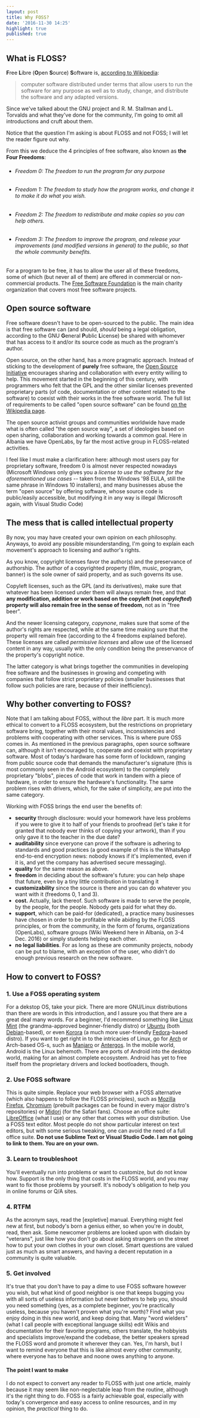 ```yaml
---
layout: post
title: Why FOSS?
date: '2016-11-30 14:25'
highlight: true
published: true
---
```



## What is FLOSS?
**F**ree **L**ibre (**O**pen **S**ource) **S**oftware is, [according to Wikipedia](https://en.wikipedia.org/wiki/Free_software):

> computer software distributed under terms that allow users to run the software for any purpose as well as to study, change, and distribute the software and any adapted versions.


Since we've talked about the GNU project and R. M. Stallman and L. Torvalds and what they've done for the community, I'm going to omit all introductions and cruft about them.

Notice that the question I'm asking is about FLOSS and not FOSS; I will let the reader figure out why.

From this we deduce the 4 principles of free software, also known as **the Four Freedoms**:

*   ###### Freedom 0: The freedom to *run* the program for any purpose
*   ###### Freedom 1: The freedom to study how the program works, and change it to make it do what you wish.
*   ###### Freedom 2: The freedom to redistribute and make copies so you can help others.
*   ###### Freedom 3: The freedom to improve the program, and release your improvements (and modified versions in general) to the public, so that the whole community benefits.


For a program to be free, it has to allow the user all of these freedoms, some of which (but never all of them) are offered in commercial or non-commercial products.
The [Free Software Foundation](https://www.fsf.org) is the main charity organization that covers most free software projects.


## Open source software

Free software doesn't have to be open-sourced to the public. The main idea is that free software can (and should, *should* being a legal obligation, according to the GNU **G**eneral **P**ublic **L**icense) be shared with whomever that has access to it and/or its source code as much as the program's author.

Open source, on the other hand, has a more pragmatic approach. Instead of sticking to the development of **purely** free software, the [Open Source Initiative](https://opensource.org/) encourages sharing and collaboration with every entity willing to help. This movement started in the beginning of this century, with programmers who felt that the GPL and the other similar licenses prevented proprietary parts (of code, documentation or other content related to the software) to coexist with their works in the free software world.
The full list of requirements to be called "open source software" can be found [on the Wikipedia page](https://en.wikipedia.org/wiki/The_Open_Source_Definition).

The open source activist groups and communities worldwide have made what is often called "the open source way", a set of ideologies based on open sharing, collaboration and working towards a common goal. Here in Albania we have OpenLabs, by far the most active group in FLOSS-related activities.

I feel like I must make a clarification here: although most users pay for proprietary software, freedom 0 is almost never respected nowadays (Microsoft Windows only gives you a *license to use the software for the aforementioned use cases* -- taken from the Windows '98 EULA, still the same phrase in Windows 10 installers), and many businesses abuse the term "open source" by offering software, whose source code is public/easily accessible, but modifying it in any way is illegal (Microsoft again, with Visual Studio Code)

## The mess that is called intellectual property

By now, you may have created your own opinion on each philosophy. Anyways, to avoid any possible misunderstanding, I'm going to explain each movement's approach to licensing and author's rights.

As you know, copyright licenses favor the author(s) and the preservance of authorship. The author of a copyrighted property (film, music, program, banner) is the sole owner of said property, and as such governs its use.

Copyleft licenses, such as the GPL (and its derivatives), make sure that whatever has been licensed under them will always remain free, and that **any modification, addition or work based on the copyleft (not *copylefted*) property will also remain free in the sense of freedom**, not as in "free beer".

And the newer licensing category, *copynone*, makes sure that some of the author's rights are respected, while at the same time making sure that the property will remain free (according to the 4 freedoms explained before). These licenses are called *permissive licenses* and allow use of the licensed content in any way, usually with the only condition being the preservance of the property's copyright notice.

The latter category is what brings together the communities in developing free software and the businesses in growing and competing with companies that follow strict proprietary policies (smaller businesses that follow such policies are rare, because of their inefficiency).

## Why bother converting to FOSS?

Note that I am talking about FOSS, without the *libre* part. It is much more ethical to convert to a FLOSS ecosystem, but the restrictions on proprietary software bring, together with their moral values, inconsistencies and problems with cooperating with other services. This is where pure OSS comes in. As mentioned in the previous paragraphs, open source software can, although it isn't encouraged to, cooperate and coexist with proprietary software. Most of today's hardware has some form of lockdown, ranging from public source code that demands the manufacturer's signature (this is most commonly seen in the Android ecosystem) to the completely proprietary "blobs", pieces of code that work in tandem with a piece of hardware, in order to ensure the hardware's functionality. The same problem rises with drivers, which, for the sake of simplicity, are put into the same category.

Working with FOSS brings the end user the benefits of:

*   **security** through disclosure: would your homework have less problems if you were to give it to half of your friends to proofread (let's take it for granted that nobody ever thinks of copying your artwork), than if you only gave it to the teacher in the due date?
*   **auditability** since everyone can prove if the software is adhering to standards and good practices (a good example of this is the WhatsApp end-to-end encryption news: nobody knows if it's implemented, even if it is, and yet the company has advertised secure messaging).
*   **quality** for the same reason as above.
*   **freedom** in deciding about the software's future: you can help shape that future, even by a tiny little contribution in translating it
*   **customizability** since the source is there and you can do whatever you want with it (freedoms 0, 1 and 3).
*   **cost.** Actually, lack thereof. Such software is made to serve the people, by the people, for the people. Nobody gets paid for what they do.
*   **support**, which can be paid-for (dedicated), a practice many businesses have chosen in order to be profitable while abiding by the FLOSS principles, or from the community, in the form of forums, organizations (OpenLabs), software groups (Wiki Weekend here in Albania, on 3-4 Dec. 2016) or simply students helping each other.
*   **no legal liabilities**. For as long as these are community projects, nobody can be put to blame, with an exception of the user, who didn't do enough previous research on the new software.

## How to convert to FOSS?

### 1. Use a FOSS operating system

For a dekstop OS, take your pick. There are more GNU/Linux distributions than there are words in this introduction, and I assure you that there are a great deal many words. For a beginner, I'd recommend something like [Linux Mint](https://www.linuxmint.com) (the grandma-approved beginner-friendly distro) or [Ubuntu](https://www.ubuntu.com) (both [Debian](https://www.debian.org)-based), or even [Korora](https//www.kororaproject.org) (a much more user-friendly [Fedora](https://getfedora.org)-based distro). If you want to get right in to the intricacies of Linux, go for [Arch](https://www.archlinux.org) or Arch-based OS-s, such as [Manjaro](https://manjaro.org) or [Antergos](https://antergos.com).
In the mobile world, Android is the Linux behemoth. There are ports of Android into the desktop world, making for an almost complete ecosystem. Android has yet to free itself from the proprietary drivers and locked bootloaders, though.

### 2. Use FOSS software

This is quite simple. Replace your web browser with a FOSS alternative (which also happens to follow the FLOSS principles), such as [Mozilla Firefox](https://www.mozilla.org/en-US/firefox/products/), [Chromium](https://www.chromium.org) (prebuilt packages can be found in every major distro's repositories) or [Midori](http://midori-browser.org) (for the Safari fans).
Choose an office suite: [LibreOffice](https://www.libreoffice.org/) (what I use) or any other that comes with your distribution.
Use a FOSS text editor. Most people do not show particular interest on text editors, but with some serious tweaking, one can avoid the need of a full office suite. **Do not use Sublime Text or Visual Studio Code. I am not going to link to them. You are on your own.**

### 3. Learn to troubleshoot

You'll eventually run into problems or want to customize, but do not know how. Support is the only thing that costs in the FLOSS world, and you may want to fix those problems by yourself. It's nobody's obligation to help you in online forums or Q/A sites.

### 4. RTFM

As the acronym says, read the \[expletive] manual. Everything might feel new at first, but nobody's born a genius either, so when you're in doubt, read, then ask. Some newcomer problems are looked upon with disdain by "veterans", just like how you don't go about asking strangers on the street how to put your own clothes in your own closet. Smart questions are valued just as much as smart answers, and having a decent reputation in a community is quite valuable.

### 5. Get involved

It's true that you don't have to pay a dime to use FOSS software however you wish, but what kind of good neighbor is one that keeps bugging you with all sorts of useless information but never bothers to help you, should you need something (yes, as a complete beginner, you're practically useless, because you haven't proven what you're worth)?
Find what you enjoy doing in this new world, and keep doing that. Many "word wielders" (what I call people with exceptional language skills) edit Wikis and documentation for their favorite programs, others translate, the hobbyists and specialists improve/expand the codebase, the better speakers spread the FLOSS word and promote it wherever they can.
Yes, I'm harsh, but I want to remind everyone that this is like almost every other community, where everyone has to behave and noone owes anything to anyone.

#### The point I want to make

I do not expect to convert any reader to FLOSS with just one article, mainly because it may seem like non-neglectable leap from the routine, although it's the right thing to do. FOSS is a fairly achievable goal, especially with today's convergence and easy access to online resources, and in my opinion, the *practical* thing to do.
